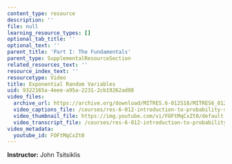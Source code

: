 ```yaml
---
content_type: resource
description: ''
file: null
learning_resource_types: []
optional_tab_title: ''
optional_text: ''
parent_title: 'Part I: The Fundamentals'
parent_type: SupplementalResourceSection
related_resources_text: ''
resource_index_text: ''
resourcetype: Video
title: Exponential Random Variables
uid: 9322165a-4eee-a95a-2231-2cb19262ad88
video_files:
  archive_url: https://archive.org/download/MITRES.6-012S18/MITRES6_012S18_L08-06_300k.mp4
  video_captions_file: /courses/res-6-012-introduction-to-probability-spring-2018/65fd0c86debe5b32985253e227862a29_FOFtMqCxZt0.vtt
  video_thumbnail_file: https://img.youtube.com/vi/FOFtMqCxZt0/default.jpg
  video_transcript_file: /courses/res-6-012-introduction-to-probability-spring-2018/dd4654b62e1f4b1b33978d71f8f9dfbb_FOFtMqCxZt0.pdf
video_metadata:
  youtube_id: FOFtMqCxZt0
---
```


**Instructor:** John Tsitsiklis